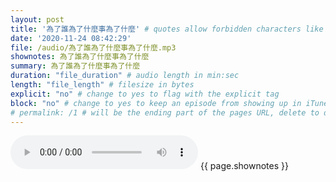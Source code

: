 ```yaml
---
layout: post
title: '為了誰為了什麼事為了什麼' # quotes allow forbidden characters like the colon
date: '2020-11-24 08:42:29'
file: /audio/為了誰為了什麼事為了什麼.mp3
shownotes: 為了誰為了什麼事為了什麼
summary: 為了誰為了什麼事為了什麼
duration: "file_duration" # audio length in min:sec
length: "file_length" # filesize in bytes
explicit: "no" # change to yes to flag with the explicit tag
block: "no" # change to yes to keep an episode from showing up in iTunes
# permalink: /1 # will be the ending part of the pages URL, delete to default to the title
---
```


<audio controls>
<source src="{{site.url}}{{site.baseurl}}{{ page.file }}" type="audio/x-mp3">
Your browser does not support the audio element.
</audio>
{{ page.shownotes }}
